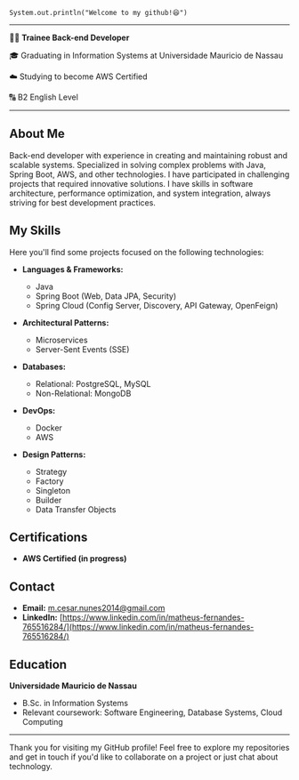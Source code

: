 <code>System.out.println("Welcome to my github!😆")</code>
<hr>

👨‍💻 **Trainee Back-end Developer**

🎓 Graduating in Information Systems at Universidade Mauricio de Nassau

☁️ Studying to become AWS Certified

🔠 B2 English Level

---

## About Me
Back-end developer with experience in creating and maintaining robust and scalable systems. Specialized in solving complex problems with Java, Spring Boot, AWS, and other technologies. I have participated in challenging projects that required innovative solutions. I have skills in software architecture, performance optimization, and system integration, always striving for best development practices.

## My Skills
Here you'll find some projects focused on the following technologies:

- **Languages & Frameworks:**
  - Java
  - Spring Boot (Web, Data JPA, Security)
  - Spring Cloud (Config Server, Discovery, API Gateway, OpenFeign)

- **Architectural Patterns:**
  - Microservices
  - Server-Sent Events (SSE)

- **Databases:**
  - Relational: PostgreSQL, MySQL
  - Non-Relational: MongoDB

- **DevOps:**
  - Docker
  - AWS

- **Design Patterns:**
  - Strategy
  - Factory
  - Singleton
  - Builder
  - Data Transfer Objects

## Certifications
- **AWS Certified (in progress)**

## Contact
- **Email:** [m.cesar.nunes2014@gmail.com](mailto:m.cesar.nunes2014@gmail.com)
- **LinkedIn:** [https://www.linkedin.com/in/matheus-fernandes-765516284/](https://www.linkedin.com/in/matheus-fernandes-765516284/)

## Education
**Universidade Mauricio de Nassau**
- B.Sc. in Information Systems
- Relevant coursework: Software Engineering, Database Systems, Cloud Computing

---

Thank you for visiting my GitHub profile! Feel free to explore my repositories and get in touch if you'd like to collaborate on a project or just chat about technology.

